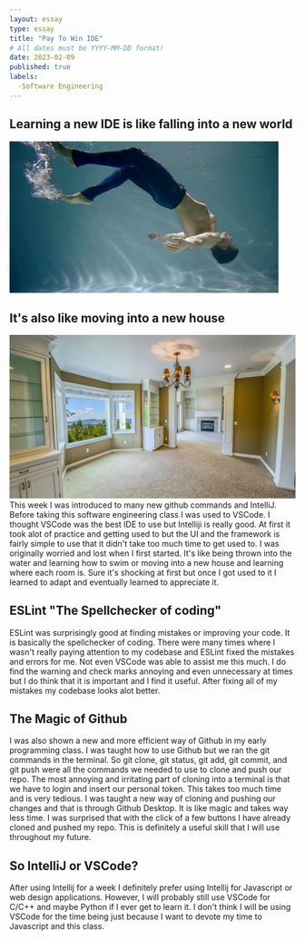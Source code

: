 ```yaml
---
layout: essay
type: essay
title: "Pay To Win IDE"
# All dates must be YYYY-MM-DD format!
date: 2023-02-09
published: true
labels:
  -Software Engineering
---
```


## Learning a new IDE is like falling into a new world
<img src="../img/water.jpg">
<h2> It's also like moving into a new house </h2>
<img src="../img/house.jpg">
This week I was introduced to many new github commands and IntelliJ. Before taking this software engineering class I was used to VSCode. I thought VSCode was the best IDE to use but Intelliji is really good. At first it took alot of practice and getting used to but the UI and the framework is fairly simple to use that it didn't take too much time to get used to. I was originally worried and lost when I first started. It's like being thrown into the water and learning how to swim or moving into a new house and learning where each room is. Sure it's shocking at first but once I got used to it I learned to adapt and eventually learned to appreciate it.

## ESLint "The Spellchecker of coding"
ESLint was surprisingly good at finding mistakes or improving your code. It is basically the spellchecker of coding. There were many times where I wasn't really paying attention to my codebase and ESLint fixed the mistakes and errors for me. Not even VSCode was able to assist me this much. I do find the warning and check marks annoying and even unnecessary at times but I do think that it is important and I find it useful. After fixing all of my mistakes my codebase looks alot better.
## The Magic of Github
I was also shown a new and more efficient way of Github in my early programming class. I was taught how to use Github but we ran the git commands in the terminal. So git clone, git status, git add, git commit, and git push were all the commands we needed to use to clone and push our repo. The most annoying and irritating part of cloning into a terminal is that we have to login and insert our personal token. This takes too much time and is very tedious. I was taught a new way of cloning and pushing our changes and that is through Github Desktop. It is like magic and takes way less time. I was surprised that with the click of a few buttons I have already cloned and pushed my repo. This is definitely a useful skill that I will use throughout my future.
## So IntelliJ or VSCode?
After using Intellij for a week I definitely prefer using Intellij for Javascript or web design applications. However, I will probably still use VSCode for C/C++ and maybe Python if I ever get to learn it. I don't think I will be using VSCode for the time being just because I want to devote my time to Javascript and this class. 

